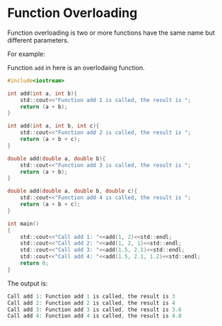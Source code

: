 # Function Overloading

Function overloading is two or more functions have the same name but different parameters.

For example:

Function `add` in here is an overlodaing function.
```c
#include<iostream>

int add(int a, int b){
    std::cout<<"Function add 1 is called, the result is ";
    return (a + b);
}

int add(int a, int b, int c){
    std::cout<<"Function add 2 is called, the result is ";
    return (a + b + c);
}

double add(double a, double b){
    std::cout<<"Function add 3 is called, the result is ";
    return (a + b);
}

double add(double a, double b, double c){
    std::cout<<"Function add 4 is called, the result is ";
    return (a + b + c);
}

int main()
{
    std::cout<<"Call add 1: "<<add(1, 2)<<std::endl;
    std::cout<<"Call add 2: "<<add(1, 2, 1)<<std::endl;
    std::cout<<"Call add 3: "<<add(1.5, 2.1)<<std::endl;
    std::cout<<"Call add 4: "<<add(1.5, 2.1, 1.2)<<std::endl;
    return 0;
}
```

The output is:
```c
Call add 1: Function add 1 is called, the result is 3
Call add 2: Function add 2 is called, the result is 4
Call add 3: Function add 3 is called, the result is 3.6
Call add 4: Function add 4 is called, the result is 4.8
```
